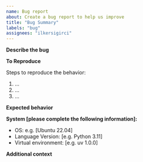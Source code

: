 ```yaml
---
name: Bug report
about: Create a bug report to help us improve
title: "Bug Summary"
labels: "bug"
assignees: "ilkersigirci"
---
```


**Describe the bug**

<!-- A clear and concise description of what the bug is. -->

**To Reproduce**

Steps to reproduce the behavior:

1. ...
2. ...
3. ...

**Expected behavior**

<!-- A clear and concise description of what you expected to happen. -->

**System [please complete the following information]:**

- OS: e.g. [Ubuntu 22.04]
- Language Version: [e.g. Python 3.11]
- Virtual environment: [e.g. uv 1.0.0]

**Additional context**

<!-- Add any other context about the problem here. -->

